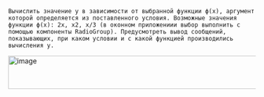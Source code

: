 	Вычислить значение y в зависимости от выбранной функции ϕ(x), аргумент которой определяется из поставленного условия. Возможные значения функции ϕ(x): 2x, x2, х/3 (в оконном приложениии выбор выполнить с помощью компоненты RadioGroup). Предусмотреть вывод сообщений, показывающих, при каком условии и с какой функцией производились вычисления у.
<img width="574" height="68" alt="image" src="https://github.com/user-attachments/assets/f1ad32b4-7be0-4f09-81d6-9f6b4da71206" />
